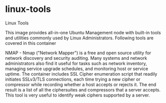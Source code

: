 # linux-tools
Linux Tools

This image provides all-in-one Ubuntu Management node with built-in tools and utilities commonly used by Linux Administrators. Following tools are covered in this container

NMAP - Nmap ("Network Mapper") is a free and open source utility for network discovery and security auditing. Many systems and network administrators also find it useful for tasks such as network inventory, managing service upgrade schedules, and monitoring host or service uptime. The container includes SSL Cipher enumeration script that readily initiates SSLv3/TLS connections, each time trying a new cipher or compressor while recording whether a host accepts or rejects it. The end result is a list of all the ciphersuites and compressors that a server accepts. This tool is very useful to identify weak ciphers supported by a server.

